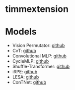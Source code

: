 # timmextension

# Models
- Vision Permutator: [github](https://github.com/Andrew-Qibin/VisionPermutator)
- CvT: [github](https://github.com/microsoft/CvT)
- Convolutional MLP: [github](https://github.com/SHI-Labs/Convolutional-MLPs)
- CycleMLP: [github](https://github.com/ShoufaChen/CycleMLP)
- Shuffle-Transformer: [github](https://github.com/mulinmeng/Shuffle-Transformer)
- iRPE: [github](https://github.com/microsoft/Cream)
- LESA: [github](https://github.com/Chenglin-Yang/LESA_classification)
- ConTNet: [github](https://github.com/yan-hao-tian/ConTNet)
